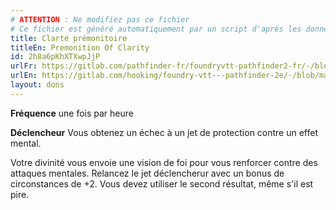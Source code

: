 ```yaml
---
# ATTENTION : Ne modifiez pas ce fichier
# Ce fichier est généré automatiquement par un script d'après les données du module Foundry VTT officiel et de sa traduction
title: Clarté prémonitoire
titleEn: Premonition Of Clarity
id: 2h8a6pKhXTXwpJjP
urlFr: https://gitlab.com/pathfinder-fr/foundryvtt-pathfinder2-fr/-/blob/master/data/feats/2h8a6pKhXTXwpJjP.htm
urlEn: https://gitlab.com/hooking/foundry-vtt---pathfinder-2e/-/blob/master/packs/data/feats.db/premonition-of-clarity.json
layout: dons
---
```

**Fréquence** une fois par heure

**Déclencheur** Vous obtenez un échec à un jet de protection contre un effet mental.

Votre divinité vous envoie une vision de foi pour vous renforcer contre des attaques mentales. Relancez le jet déclencherur avec un bonus de circonstances de +2. Vous devez utiliser le second résultat, même s'il est pire.
